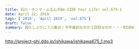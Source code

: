 ```yaml
---
title: 石川・ホンマ・ぶるんのBe-SIDE Your Life! vol.675-1
date: April 22, 2019
tags: ['2019', 'April 2019', 'vol.675']
draft: false
summary: 超久しぶりに３人集合！今年最初なのか２回目なのか・・・MIURA
---
```


http://project-phi.ddo.jp/ishikawa/ishikawa675_1.mp3